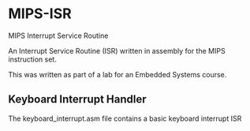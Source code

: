 # MIPS-ISR
MIPS Interrupt Service Routine

An Interrupt Service Routine (ISR) written in assembly for the MIPS instruction set.

This was written as part of a lab for an Embedded Systems course.

## Keyboard Interrupt Handler

The keyboard_interrupt.asm file contains a basic keyboard interrupt ISR
